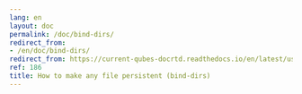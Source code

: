 ```yaml
---
lang: en
layout: doc
permalink: /doc/bind-dirs/
redirect_from:
- /en/doc/bind-dirs/
redirect_from: https://current-qubes-docrtd.readthedocs.io/en/latest/user/advanced-topics/bind-dirs.html
ref: 186
title: How to make any file persistent (bind-dirs)
---
```


